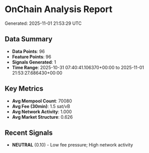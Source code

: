 # OnChain Analysis Report
Generated: 2025-11-01 21:53:29 UTC

## Data Summary
- **Data Points**: 96
- **Feature Points**: 96
- **Signals Generated**: 1
- **Time Range**: 2025-10-31 07:40:41.106370+00:00 to 2025-11-01 21:53:27.686430+00:00

## Key Metrics
- **Avg Mempool Count**: 70080
- **Avg Fee (30min)**: 1.5 sat/vB
- **Avg Network Activity**: 1.000
- **Avg Market Structure**: 0.626

## Recent Signals
- **NEUTRAL** (0.10) - Low fee pressure; High network activity
